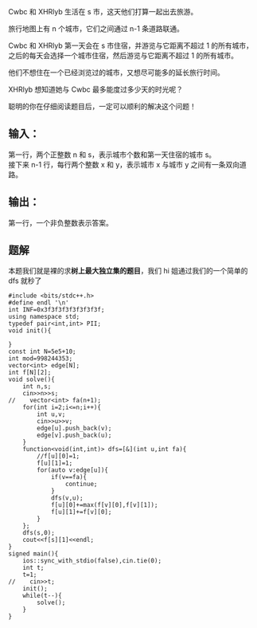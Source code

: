 Cwbc 和 XHRlyb 生活在 s 市，这天他们打算一起出去旅游。

旅行地图上有 n 个城市，它们之间通过 n-1 条道路联通。

Cwbc 和 XHRlyb 第一天会在 s 市住宿，并游览与它距离不超过 1 的所有城市，之后的每天会选择一个城市住宿，然后游览与它距离不超过 1 的所有城市。

他们不想住在一个已经浏览过的城市，又想尽可能多的延长旅行时间。

XHRlyb 想知道她与 Cwbc 最多能度过多少天的时光呢？


聪明的你在仔细阅读题目后，一定可以顺利的解决这个问题！

## 输入：
第一行，两个正整数 n 和 s，表示城市个数和第一天住宿的城市 s。  
接下来 n-1 行，每行两个整数 x 和 y，表示城市 x 与城市 y 之间有一条双向道路。

## 输出：
第一行，一个非负整数表示答案。

## 题解
本题我们就是裸的求**树上最大独立集的题目**，我们 hi 姐通过我们的一个简单的 dfs 就秒了

```
#include <bits/stdc++.h>
#define endl '\n'
int INF=0x3f3f3f3f3f3f3f3f;
using namespace std;
typedef pair<int,int> PII;
void init(){
    
}
const int N=5e5+10;
int mod=998244353;
vector<int> edge[N];
int f[N][2];
void solve(){
    int n,s;
    cin>>n>>s;
//    vector<int> fa(n+1);
    for(int i=2;i<=n;i++){
        int u,v;
        cin>>u>>v;
        edge[u].push_back(v);
        edge[v].push_back(u);      
    }  
    function<void(int,int)> dfs=[&](int u,int fa){
        //f[u][0]=1;
        f[u][1]=1;
        for(auto v:edge[u]){
            if(v==fa){
                continue;
            }
            dfs(v,u);
            f[u][0]+=max(f[v][0],f[v][1]);
            f[u][1]+=f[v][0];
        }
    };
    dfs(s,0);
    cout<<f[s][1]<<endl;
}
signed main(){
    ios::sync_with_stdio(false),cin.tie(0);
    int t;
    t=1;
//    cin>>t;
    init();
    while(t--){
        solve();
    }
}
```
